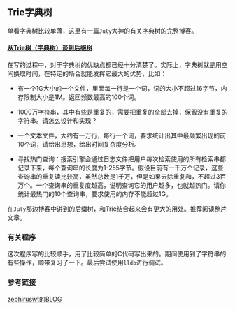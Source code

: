 ## Trie字典树

单看字典树比较单薄，这里有一篇`July`大神的有关字典树的完整博客。

#### [从Trie树（字典树）谈到后缀树](http://blog.csdn.net/v_july_v/article/details/6897097)

在写的过程中，对于字典树的优缺点都已经十分清楚了。实际上，字典树就是用空间换取时间，在特定的场合就能发挥它最大的优势，比如：

* 有一个1G大小的一个文件，里面每一行是一个词，词的大小不超过16字节，内存限制大小是1M。返回频数最高的100个词。

* 1000万字符串，其中有些是重复的，需要把重复的全部去掉，保留没有重复的字符串。请怎么设计和实现？

* 一个文本文件，大约有一万行，每行一个词，要求统计出其中最频繁出现的前10个词，请给出思想，给出时间复杂度分析。

* 寻找热门查询：搜索引擎会通过日志文件把用户每次检索使用的所有检索串都记录下来，每个查询串的长度为1-255字节。假设目前有一千万个记录，这些查询串的重复读比较高，虽然总数是1千万，但是如果去除重复和，不超过3百万个。一个查询串的重复度越高，说明查询它的用户越多，也就越热门。请你统计最热门的10个查询串，要求使用的内存不能超过1G。

在`July`那边博客中讲到的后缀树，和Trie结合起来会有更大的用处。推荐阅读整片文章。

### 有关程序

这次程序写的比较顺手，用了比较简单的C代码写出来的。期间使用到了字符串的有些操作，顺带复习了一下。最后尝试使用`lldb`进行调试。

### 参考链接

[zephiruswt的BLOG](http://zephiruswt.blog.51cto.com/5193151/890470)
